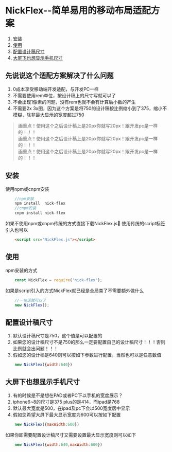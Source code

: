 # NickFlex--简单易用的移动布局适配方案
1. [安装](#安装)
2. [使用](#使用)
3. [配置设计稿尺寸](#配置设计稿尺寸)
4. [大屏下也想显示手机尺寸](#大屏下也想显示手机尺寸)
## 先说说这个适配方案解决了什么问题
1. 0成本享受移动端开发适配，与开发PC一样
2. 不需要使用rem单位，按设计稿上的尺寸写就可以了
3. 不会出现1像素的问题，没有rem也就不会有计算后小数的产生
4. 不需要2x 3x图，因为这个方案是将750的设计稿按比例缩小到了375，缩小不模糊，除非最大显示的宽度超过750
> 画重点！使用这个之后设计稿上是20px你就写20px！跟开发pc是一样的！！！  
> 画重点！使用这个之后设计稿上是20px你就写20px！跟开发pc是一样的！！！  
> 画重点！使用这个之后设计稿上是20px你就写20px！跟开发pc是一样的！！！  
## 安装
使用npm或cnpm安装
```js
    //npm安装
    npm install  nick-flex
    //cnpm安装
    cnpm install nick-flex
```
如果不使用npm或cnpm传统的方式直接下载NickFlex.js
使用传统的script标签引入也可以
```html
    <script src="NickFlex.js"></script>
```
## 使用
npm安装的方式
```js
    const NickFlex = require('nick-flex');
```
如果是script引入的方式NickFlex就已经是全局类了不需要额外做什么
```js
    //一句话就可以了
    new NickFlex();
```
## 配置设计稿尺寸
1. 默认设计稿尺寸是750，这个值是可以配置的
2. 如果您的设计稿尺寸不是750的那么一定要配置自己的设计稿尺寸！！！否则比例就会出问题！！！
3. 假如您的设计稿是640则可以按如下参数进行配置，当然也可以是任意数值
```js
    new NickFlex({width:640})
```
## 大屏下也想显示手机尺寸
1.  有的时候是不是想在PAD或者PC下以手机的宽度展示？
2.  iphone6~8的尺寸是375 plus的是414，而ipad是768
3.  默认最大宽度是500，在ipad及pc下会以500宽度居中显示
4.  假如您希望大屏下最大显示宽度为600可以按如下配置
```js
    new NickFlex({maxWidth:600})
```
如果你即需要配置设计稿尺寸又需要设置最大显示宽度则可以如下
```js
    new NickFlex({width:640,maxWidth:600})
```





